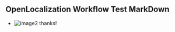 ## OpenLocalization Workflow Test MarkDown
* ![image2](.\f2dce0c9-a8fe-4b79-9ec8-a4d1c6f263ac.png) thanks!